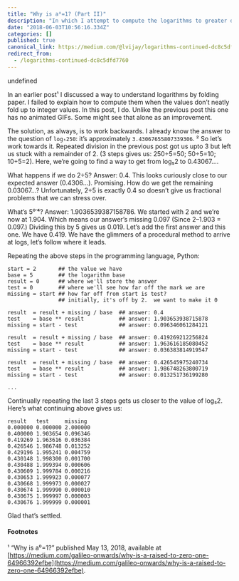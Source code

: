 ```yaml
---
title: "Why is a⁰=1? (Part II)"
description: "In which I attempt to compute the logarithms to greater degrees of accuracy."
date: "2018-06-03T10:56:16.334Z"
categories: []
published: true
canonical_link: https://medium.com/@lvijay/logarithms-continued-dc8c5dfd7760
redirect_from:
  - /logarithms-continued-dc8c5dfd7760
---
```


undefined

In an earlier post¹ I discussed a way to understand logarithms by folding paper. I failed to explain how to compute them when the values don’t neatly fold up to integer values. In this post, I do. Unlike the previous post this one has no animated GIFs. Some might see that alone as an improvement.

The solution, as always, is to work backwards. I already know the answer to the question of `log₅250`: it’s approximately `3.43067655807339306`. ² So let’s work towards it. Repeated division in the previous post got us upto 3 but left us stuck with a remainder of 2. (3 steps gives us: 250÷5=50; 50÷5=10; 10÷5=2). Here, we’re going to find a way to get from log₅2 to 0.43067….

What happens if we do 2÷5? Answer: 0.4. This looks curiously close to our expected answer (0.4306…). Promising. How do we get the remaining 0.03067…? Unfortunately, 2÷5 is exactly 0.4 so doesn’t give us fractional problems that we can stress over.

What’s 5⁰˙̇⁴? Answer: 1.9036539387158786. We started with 2 and we’re now at 1.904. Which means our answer’s missing 0.097 (Since 2–1.903 = 0.097.) Dividing this by 5 gives us 0.019. Let’s add the first answer and this one. We have 0.419. We have the glimmers of a procedural method to arrive at logs, let’s follow where it leads.

Repeating the above steps in the programming language, Python:

```
start = 2       ## the value we have
base = 5        ## the logarithm base
result = 0      ## where we'll store the answer
test = 0        ## where we'll see how far off the mark we are
missing = start ## how far off from start is test?
                ## initially, it's off by 2.  we want to make it 0

result  = result + missing / base  ## answer: 0.4
test    = base ** result           ## answer: 1.903653938715878
missing = start - test             ## answer: 0.096346061284121

result  = result + missing / base  ## answer: 0.419269212256824
test    = base ** result           ## answer: 1.963616185080452
missing = start - test             ## answer: 0.036383814919547

result  = result + missing / base  ## answer: 0.426545975240734
test    = base ** result           ## answer: 1.986748263800719
missing = start - test             ## answer: 0.013251736199280

...
```

Continually repeating the last 3 steps gets us closer to the value of log₅2. Here’s what continuing above gives us:

```
result   test     missing
0.000000 0.000000 2.000000
0.400000 1.903654 0.096346
0.419269 1.963616 0.036384
0.426546 1.986748 0.013252
0.429196 1.995241 0.004759
0.430148 1.998300 0.001700
0.430488 1.999394 0.000606
0.430609 1.999784 0.000216
0.430653 1.999923 0.000077
0.430668 1.999973 0.000027
0.430674 1.999990 0.000010
0.430675 1.999997 0.000003
0.430676 1.999999 0.000001
```

Glad that’s settled.

#### Footnotes

¹ “Why is a⁰=1?” published May 13, 2018, available at [https://medium.com/galileo-onwards/why-is-a-raised-to-zero-one-64966392efbe](https://medium.com/galileo-onwards/why-is-a-raised-to-zero-one-64966392efbe).

